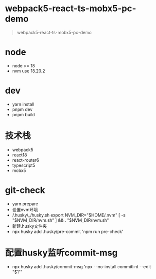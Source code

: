 # webpack5-react-ts-mobx5-pc-demo

> webpack5-react-ts-mobx5-pc-demo

# node

- node >= 18
- nvm use 18.20.2

# dev

- yarn install
- pnpm dev
- pnpm build

# 技术栈

- webpack5
- react18
- react-router6
- typescript5
- mobx5

# git-check

- yarn prepare
- 设置nvm环境
- /.husky/\_/husky.sh
  export NVM_DIR="$HOME/.nvm"
[ -s "$NVM_DIR/nvm.sh" ] && \. "$NVM_DIR/nvm.sh"
- 新建.husky文件夹
- npx husky add .husky/pre-commit 'npm run pre-check'

# 配置husky监听commit-msg

- npx husky add .husky/commit-msg 'npx --no-install commitlint --edit "$1"'

